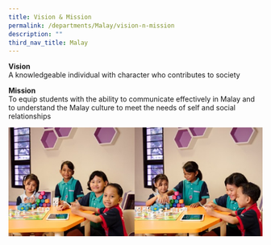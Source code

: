 ```yaml
---
title: Vision & Mission
permalink: /departments/Malay/vision-n-mission
description: ""
third_nav_title: Malay
---
```

<p><strong>Vision</strong>&nbsp;<br>A knowledgeable individual with character who contributes to society</p>
<p><strong>Mission&nbsp;</strong><br>To equip students with the ability to communicate effectively in Malay and to understand the Malay culture to meet the needs of self and social relationships</p>

![](/images/Malay%20Dept%20Banner.jpg)